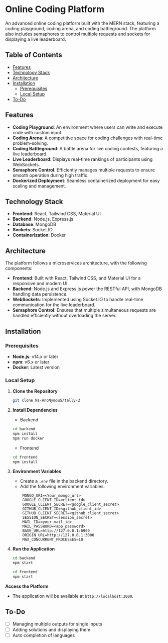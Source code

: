 
# **Online Coding Platform**

An advanced online coding platform built with the MERN stack, featuring a coding playground, coding arena, and coding battleground. The platform also includes semaphores to control multiple requests and sockets for displaying a live leaderboard.

## **Table of Contents**

- [Features](#features)
- [Technology Stack](#technology-stack)
- [Architecture](#architecture)
- [Installation](#installation)
  - [Prerequisites](#prerequisites)
  - [Local Setup](#local-setup)
- [To-Do](#to-do)

## **Features**

- **Coding Playground**: An environment where users can write and execute code with custom input.
- **Coding Arena**: A competitive space for coding challenges with real-time problem-solving.
- **Coding Battleground**: A battle arena for live coding contests, featuring a live leaderboard.
- **Live Leaderboard**: Displays real-time rankings of participants using WebSockets.
- **Semaphore Control**: Efficiently manages multiple requests to ensure smooth operation during high traffic.
- **Dockerized Deployment**: Seamless containerized deployment for easy scaling and management.

## **Technology Stack**

- **Frontend**: React, Tailwind CSS, Material UI
- **Backend**: Node.js, Express.js
- **Database**: MongoDB
- **Sockets**: Socket.IO
- **Containerization**: Docker

## **Architecture**

The platform follows a microservices architecture, with the following components:

- **Frontend**: Built with React, Tailwind CSS, and Material UI for a responsive and modern UI.
- **Backend**: Node.js and Express.js power the RESTful API, with MongoDB handling data persistence.
- **WebSockets**: Implemented using Socket.IO to handle real-time communication for the live leaderboard.
- **Semaphore Control**: Ensures that multiple simultaneous requests are handled efficiently without overloading the server.

## **Installation**

### **Prerequisites**

- **Node.js**: v14.x or later
- **npm**: v6.x or later
- **Docker**: Latest version

### **Local Setup**

1. **Clone the Repository**
   ```bash
   git clone Ns-AnoNymouS/tally-2
   ```

2. **Install Dependencies**
   - Backend
   ```bash
   cd backend
   npm install
   npm run docker
   ```
   - Frontend
   ```bash
   cd frontend
   npm install
   ```

3. **Environment Variables**
   - Create a `.env` file in the backend directory.
   - Add the following environment variables:
     ```
      MONGO_URI=<Your_mongo_url>
      GOOGLE_CLIENT_ID=<client_id>
      GOOGLE_CLIENT_SECRET=<google_client_secret>
      GITHUB_CLIENT_ID=<github_client_id>
      GITHUB_CLIENT_SECRET=<github_client_secret>
      SESSION_SECRET=<session_secret>
      MAIL_ID=<your_mail_id>
      MAIL_PASSWORD=<app_password>
      BASE_URL=http://127.0.0.1:6969
      ORIGIN_URL=http://127.0.0.1:3000
      MAX_CONCURRENT_PROCESSES=10
     ```

4. **Run the Application**
   ```bash
   cd backend
   npm start
   ```

   ```bash
   cd frontend
   npm start
   ```

**Access the Platform**
   - The application will be available at `http://localhost:3000`.

## **To-Do**
- [ ] Managing multiple outputs for single inputs
- [ ] Adding solutions and displaying them
- [ ] Auto completion of languages
